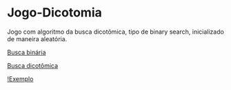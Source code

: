 # Jogo-Dicotomia
Jogo com algoritmo da busca dicotômica, tipo de binary search, inicializado de maneira aleatória.

[Busca binária](https://en.wikipedia.org/wiki/Binary_search_algorithm)

[Busca dicotômica](https://en.wikipedia.org/wiki/Dichotomic_search)

[!Exemplo](https://en.wikipedia.org/wiki/File:Morse_code_tree3.png)
